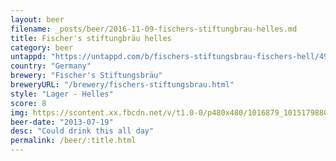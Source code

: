 ```yaml
---
layout: beer
filename: _posts/beer/2016-11-09-fischers-stiftungbrau-helles.md
title: Fischer's stiftungbräu helles
category: beer
untappd: "https://untappd.com/b/fischers-stiftungsbrau-fischers-hell/498614"
country: "Germany"
brewery: "Fischer's Stiftungsbräu"
breweryURL: "/brewery/fischers-stiftungsbrau.html"
style: "Lager - Helles"
score: 8
img: https://scontent.xx.fbcdn.net/v/t1.0-0/p480x480/1016879_10151798800588745_1406598038_n.jpg?_nc_cat=106&_nc_ht=scontent.xx&oh=6ec8862fac40bf0713e7fe419d898c3a&oe=5C7A6F22
beer-date: "2013-07-19"
desc: "Could drink this all day"
permalink: /beer/:title.html
---
```

